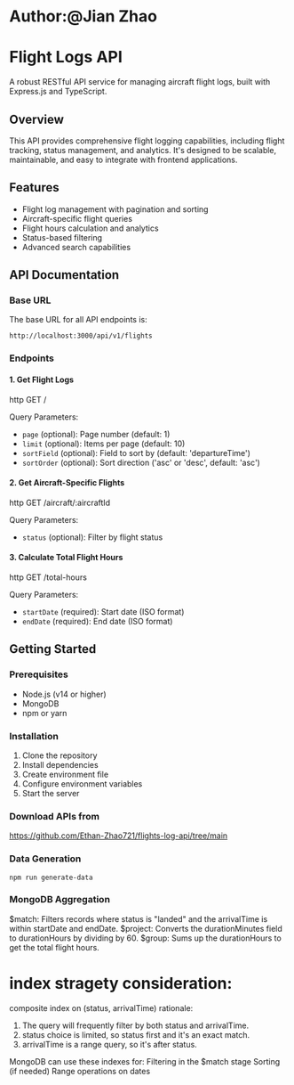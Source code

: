 # Author:@Jian Zhao
# Flight Logs API

A robust RESTful API service for managing aircraft flight logs, built with Express.js and TypeScript.

## Overview

This API provides comprehensive flight logging capabilities, including flight tracking, status management, and analytics. It's designed to be scalable, maintainable, and easy to integrate with frontend applications.

## Features

-  Flight log management with pagination and sorting
-  Aircraft-specific flight queries
-  Flight hours calculation and analytics
-  Status-based filtering
-  Advanced search capabilities

## API Documentation

### Base URL

The base URL for all API endpoints is:

```
http://localhost:3000/api/v1/flights
```


### Endpoints

#### 1. Get Flight Logs
http
GET /

Query Parameters:
- `page` (optional): Page number (default: 1)
- `limit` (optional): Items per page (default: 10)
- `sortField` (optional): Field to sort by (default: 'departureTime')
- `sortOrder` (optional): Sort direction ('asc' or 'desc', default: 'asc')


#### 2. Get Aircraft-Specific Flights

http
GET /aircraft/:aircraftId


Query Parameters:
- `status` (optional): Filter by flight status

#### 3. Calculate Total Flight Hours

http
GET /total-hours

Query Parameters:
- `startDate` (required): Start date (ISO format)
- `endDate` (required): End date (ISO format)


## Getting Started

### Prerequisites

- Node.js (v14 or higher)
- MongoDB
- npm or yarn

### Installation

1. Clone the repository
2. Install dependencies
3. Create environment file
4. Configure environment variables
5. Start the server

### Download APIs from 
https://github.com/Ethan-Zhao721/flights-log-api/tree/main



### Data Generation

```
npm run generate-data
```

### MongoDB Aggregation

$match: Filters records where status is "landed" and the arrivalTime is within startDate and endDate.
$project: Converts the durationMinutes field to durationHours by dividing by 60.
$group: Sums up the durationHours to get the total flight hours.

# index stragety consideration: 
composite index on (status, arrivalTime)
rationale: 
1. The query will frequently filter by both status and arrivalTime.
2. status choice is limited, so status first and it's an exact match.
3. arrivalTime is a range query, so it's after status.

MongoDB can use these indexes for:
Filtering in the $match stage
Sorting (if needed)
Range operations on dates




